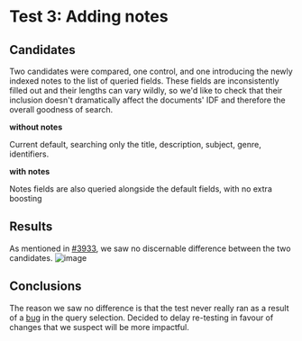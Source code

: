 # Test 3: Adding notes

## Candidates

Two candidates were compared, one control, and one introducing the newly indexed notes to the list of queried fields. These fields are inconsistently filled out and their lengths can vary wildly, so we'd like to check that their inclusion doesn't dramatically affect the documents' IDF and therefore the overall goodness of search.

**without notes**

Current default, searching only the title, description, subject, genre, identifiers.

**with notes**

Notes fields are also queried alongside the default fields, with no extra boosting

## Results

As mentioned in [\#3933](https://github.com/wellcometrust/platform/issues/3933), we saw no discernable difference between the two candidates. ![image](https://user-images.githubusercontent.com/11006680/67676260-0151ae00-f979-11e9-9027-167bef011f64.png)

## Conclusions

The reason we saw no difference is that the test never really ran as a result of a [bug](https://github.com/wellcometrust/platform/issues/4019) in the query selection. Decided to delay re-testing in favour of changes that we suspect will be more impactful.

